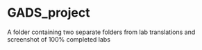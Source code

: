 # GADS_project
A folder containing two separate folders from lab translations and screenshot of 100% completed labs
